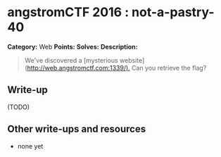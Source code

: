 # angstromCTF 2016 : not-a-pastry-40

**Category:** Web
**Points:** 
**Solves:** 
**Description:**

> We've discovered a [mysterious website](<http://web.angstromctf.com:1339/).> Can you retrieve the flag? 
> 


## Write-up

(TODO)

## Other write-ups and resources

* none yet
